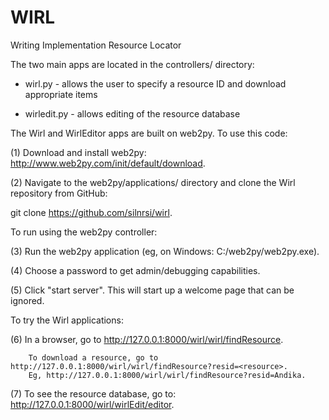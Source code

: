 WIRL
====

Writing Implementation Resource Locator


The two main apps are located in the controllers/ directory:

- wirl.py - allows the user to specify a resource ID and download appropriate items

- wirledit.py - allows editing of the resource database


The Wirl and WirlEditor apps are built on web2py. To use this code:

(1) Download and install web2py: http://www.web2py.com/init/default/download.

(2) Navigate to the web2py/applications/ directory and clone the Wirl repository from GitHub:

git clone https://github.com/silnrsi/wirl.

To run using the web2py controller:

(3) Run the web2py application (eg, on Windows: C:/web2py/web2py.exe).

(4) Choose a password to get admin/debugging capabilities.

(5) Click "start server". This will start up a welcome page that can be ignored.

To try the Wirl applications:

(6) In a browser, go to http://127.0.0.1:8000/wirl/wirl/findResource.

		To download a resource, go to http://127.0.0.1:8000/wirl/wirl/findResource?resid=<resource>.
		Eg, http://127.0.0.1:8000/wirl/wirl/findResource?resid=Andika.
		
(7) To see the resource database, go to: http://127.0.0.1:8000/wirl/wirlEdit/editor.